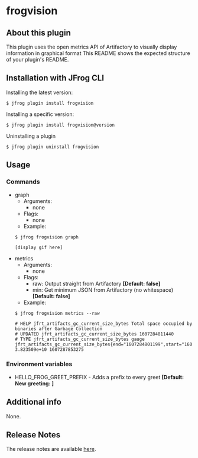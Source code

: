# frogvision

## About this plugin
This plugin uses the open metrics API of Artifactory to visually display information in graphical format
This README shows the expected structure of your plugin's README.

## Installation with JFrog CLI
Installing the latest version:

`$ jfrog plugin install frogvision`

Installing a specific version:

`$ jfrog plugin install frogvision@version`

Uninstalling a plugin

`$ jfrog plugin uninstall frogvision`

## Usage
### Commands
* graph
    - Arguments:
        - none
    - Flags:
        - none
    - Example:
    ```
   $ jfrog frogvision graph
    
    [display gif here]
    ```
* metrics
    - Arguments:
        - none
    - Flags:
        - raw: Output straight from Artifactory **[Default: false]**
        - min: Get minimum JSON from Artifactory (no whitespace) **[Default: false]**
    - Example:
    ```
  $ jfrog frogvision metrics --raw

  # HELP jfrt_artifacts_gc_current_size_bytes Total space occupied by binaries after Garbage Collection
  # UPDATED jfrt_artifacts_gc_current_size_bytes 1607284811440
  # TYPE jfrt_artifacts_gc_current_size_bytes gauge
  jfrt_artifacts_gc_current_size_bytes{end="1607284801199",start="1607284800142",status="COMPLETED",type="FULL"} 3.823509e+10 1607287853275  
  ```

### Environment variables
* HELLO_FROG_GREET_PREFIX - Adds a prefix to every greet **[Default: New greeting: ]**

## Additional info
None.

## Release Notes
The release notes are available [here](RELEASE.md).
